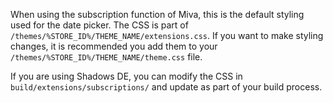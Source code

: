 When using the subscription function of Miva, this is the default styling used for the date picker. The CSS is part of `/themes/%STORE_ID%/THEME_NAME/extensions.css`. If you want to make styling changes, it is recommended you add them to your `/themes/%STORE_ID%/THEME_NAME/theme.css` file.

If you are using Shadows DE, you can modify the CSS in `build/extensions/subscriptions/` and update as part of your build process.
